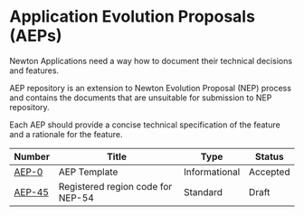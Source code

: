 # Application Evolution Proposals (AEPs)

Newton Applications need a way how to document their technical decisions and features. 

AEP repository is an extension to Newton Evolution Proposal (NEP) process and contains the documents that are unsuitable for submission to NEP repository.

Each AEP should provide a concise technical specification of the feature and a rationale for the feature.

| Number                  | Title                                                                 | Type          | Status   |
|-------------------------|-----------------------------------------------------------------------|---------------|----------|
| [AEP-0](AEP-0.md)       | AEP Template                                                          | Informational | Accepted |
| [AEP-45](AEP-54.md)     | Registered region code for NEP-54                                     | Standard      | Draft    |
